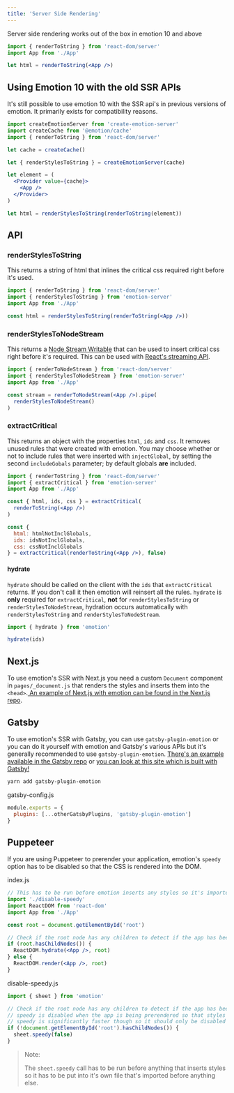 ```yaml
---
title: 'Server Side Rendering'
---
```


Server side rendering works out of the box in emotion 10 and above

```jsx
import { renderToString } from 'react-dom/server'
import App from './App'

let html = renderToString(<App />)
```

## Using Emotion 10 with the old SSR APIs

It's still possible to use emotion 10 with the SSR api's in previous versions of emotion. It primarily exists for compatibility reasons.

```jsx
import createEmotionServer from 'create-emotion-server'
import createCache from '@emotion/cache'
import { renderToString } from 'react-dom/server'

let cache = createCache()

let { renderStylesToString } = createEmotionServer(cache)

let element = (
  <Provider value={cache}>
    <App />
  </Provider>
)

let html = renderStylesToString(renderToString(element))
```

## API

### renderStylesToString

This returns a string of html that inlines the critical css required right before it's used.

```jsx
import { renderToString } from 'react-dom/server'
import { renderStylesToString } from 'emotion-server'
import App from './App'

const html = renderStylesToString(renderToString(<App />))
```

### renderStylesToNodeStream

This returns a [Node Stream Writable](https://nodejs.org/api/stream.html#stream_class_stream_writable) that can be used to insert critical css right before it's required. This can be used with [React's streaming API](https://reactjs.org/docs/react-dom-server.html#rendertonodestream).

```jsx
import { renderToNodeStream } from 'react-dom/server'
import { renderStylesToNodeStream } from 'emotion-server'
import App from './App'

const stream = renderToNodeStream(<App />).pipe(
  renderStylesToNodeStream()
)
```

### extractCritical

This returns an object with the properties `html`, `ids` and `css`. It removes unused rules that were created with emotion. You may choose whether or not to include rules that were inserted with `injectGlobal`, by setting the second `includeGobals` parameter; by default globals **are** included.

```jsx
import { renderToString } from 'react-dom/server'
import { extractCritical } from 'emotion-server'
import App from './App'

const { html, ids, css } = extractCritical(
  renderToString(<App />)
)

const {
  html: htmlNotInclGlobals,
  ids: idsNotInclGlobals,
  css: cssNotInclGlobals
} = extractCritical(renderToString(<App />), false)
```

#### hydrate

`hydrate` should be called on the client with the `ids` that `extractCritical` returns. If you don't call it then emotion will reinsert all the rules. `hydrate` is **only** required for `extractCritical`, **not** for `renderStylesToString` or `renderStylesToNodeStream`, hydration occurs automatically with `renderStylesToString` and `renderStylesToNodeStream`.

```jsx
import { hydrate } from 'emotion'

hydrate(ids)
```

## Next.js

To use emotion's SSR with Next.js you need a custom `Document` component in `pages/_document.js` that renders the styles and inserts them into the `<head>`.[ An example of Next.js with emotion can be found in the Next.js repo](https://github.com/zeit/next.js/tree/master/examples/with-emotion).

## Gatsby

To use emotion's SSR with Gatsby, you can use `gatsby-plugin-emotion` or you can do it yourself with emotion and Gatsby's various APIs but it's generally recommended to use `gatsby-plugin-emotion`. [There's an example available in the Gatsby repo](https://github.com/gatsbyjs/gatsby/tree/master/examples/using-emotion) or [you can look at this site which is built with Gatsby!](https://github.com/emotion-js/emotion/tree/master/packages/site)

```bash
yarn add gatsby-plugin-emotion
```

gatsby-config.js

```jsx
module.exports = {
  plugins: [...otherGatsbyPlugins, 'gatsby-plugin-emotion']
}
```

## Puppeteer

If you are using Puppeteer to prerender your application, emotion's `speedy` option has to be disabled so that the CSS is rendered into the DOM.

index.js

```jsx
// This has to be run before emotion inserts any styles so it's imported before the App component
import './disable-speedy'
import ReactDOM from 'react-dom'
import App from './App'

const root = document.getElementById('root')

// Check if the root node has any children to detect if the app has been prerendered
if (root.hasChildNodes()) {
  ReactDOM.hydrate(<App />, root)
} else {
  ReactDOM.render(<App />, root)
}
```

disable-speedy.js

```js
import { sheet } from 'emotion'

// Check if the root node has any children to detect if the app has been preprendered
// speedy is disabled when the app is being prerendered so that styles render into the DOM
// speedy is significantly faster though so it should only be disabled during prerendering
if (!document.getElementById('root').hasChildNodes()) {
  sheet.speedy(false)
}
```

> Note:
>
> The `sheet.speedy` call has to be run before anything that inserts styles so it has to be put into it's own file that's imported before anything else.
